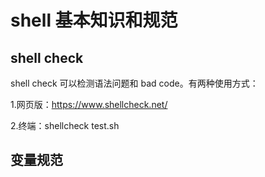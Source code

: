 # shell 基本知识和规范



## shell check

shell check 可以检测语法问题和 bad code。有两种使用方式：

1.网页版：https://www.shellcheck.net/

2.终端：shellcheck test.sh



## 变量规范